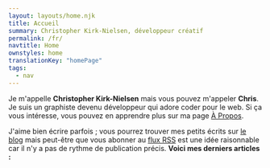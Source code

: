 ```yaml
---
layout: layouts/home.njk
title: Accueil
summary: Christopher Kirk-Nielsen, développeur créatif
permalink: /fr/
navtitle: Home
ownstyles: home
translationKey: "homePage"
tags:
  - nav
---
```


Je m'appelle **Christopher Kirk-Nielsen** mais vous pouvez m'appeler **Chris**. Je suis un graphiste devenu développeur qui adore coder pour le web. Si ça vous intéresse, vous pouvez en apprendre plus sur ma page [À Propos](/fr/a-propos/).

J'aime bien écrire parfois ; vous pourrez trouver mes petits écrits sur [le blog](/fr/blog/) mais peut-être que vous abonner au [flux RSS](/fr/rss.xml) est une idée raisonnable car il n'y a pas de rythme de publication précis. **Voici mes derniers articles :**